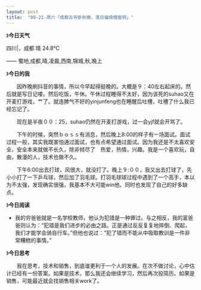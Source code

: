 ```yaml
---
layout: post
title:  "09-21-周六「成都古寺卧秋晚，落日偏傍僧窗明」"
---
```




 

》**今日天气**

四川|，成都 晴 24.8℃        

 —— 蜀地,成都,晴,凌晨,西南,锦城,秋,晚上        

》**今日的我**

　　因昨晚刷抖音的事情，所以今早起得挺晚的。大概是９：40左右起床的。然后就是写日记喽。然后吃饭，午休。午休过程睡得不太好，因为该死的suhao又在开麦打游戏，艹了。就连脾气不好的yinjunfeng也在睡醒后吐槽，吐槽了什么我已经忘记了。

 　　现在是半夜００：25，suhao仍然在开麦打游戏，过一会yjf就会开骂了。

　　下午的时候，突然ｂｏｓｓ有消息，然后晚上8:00的样子有一场面试。面试过程一般，其实我既害怕通过面试，也有点希望通过面试。因为我还是不太喜欢安全，安全本来就做不长久，除非倾尽了　热爱，热情，兴趣。我是一个喜欢玩，自由，散漫的人，技术也做不久。

　　下午6:00出去打球，风很大，就没打了。晚上９:００，我又出去打球了，先小小打了一下乒乓球，然后加了羽毛球。打羽毛球球过程中遇到了一个高手，本以为不太强，发现确实很强，我基本不大可能win他。同时也发现了自己的好多缺点。

》**今日阅读**

- 我的穷爸爸就是一名学校教师，他认为犯错是一种罪过。与之相反，我的富爸爸则认为：“犯错是我们进步的必由之路。正是通过反反复复地摔倒、爬起，我们才能学会骑自行车。”但他也说过：“犯了错而不能从中吸取教训是一件非常糟糕的事情。”

》**今日思考**

　　我在思考，技术和销售，到底谁更利于一个人的发展。在次不做讨论，心中估计已经有一份答案。如果是技术，那么我还会继续学习，然后再次投简历。如果是销售，可能最近就会找销售相关work了。
